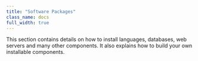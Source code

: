 ```yaml
---
title: "Software Packages"
class_name: docs
full_width: true
---
```


This section contains details on how to install languages, databases, web servers and many other components. It also explains how to build your own installable components.
